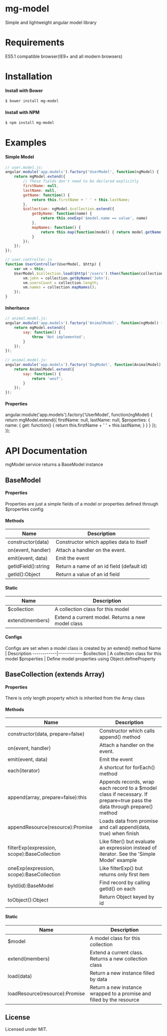 # mg-model
Simple and lightweight angular model library

# Requirements
ES5.1 compatible browser(IE9+ and all modern browsers)

# Installation

#### Install with Bower
```sh
$ bower install mg-model
```

#### Install with NPM

```sh
$ npm install mg-model
```

# Examples

#### Simple Model
```js
// user.model.js:
angular.module('app.models').factory('UserModel', function(ngModel) {
    return mgModel.extend({
        // These fields don't need to be declared explicitly
        firstName: null,
        lastName: null,
        getName: function() {
            return this.firstName + ' ' + this.lastName;
        },
        $collection: ngModel.$collection.extend({
            getByName: function(name) {
                return this.oneExp('$model.name == value', name)
            },
            mapNames: function() {
                return this.map(function(model) { return model.getName() };
            }
        });
    });    
});

// user.controller.js
function UserController(UserModel, $http) {
    var vm = this;
    UserModel.$collection.load($http('/users').then(function(collection) {
        vm.john = collection.getByName('John');
        vm.usersCount = collection.length;
        vm.names = collection.mapNames();
    });
}
```

#### Inheritance

```js
// animal.model.js:
angular.module('app.models').factory('AnimalModel', function(ngModel) {
    return mgModel.extend({
        say: function() {
            throw 'Not implemented';
        }
    });
});    
    
// animal.model.js:
angular.module('app.models').factory('DogModel', function(AnimalModel) {
    return AnimalModel.extend({
        say: function() {
            return 'woof';
        }
    });
});    
```

#### Properties
angular.module('app.models').factory('UserModel', function(ngModel) {
    return mgModel.extend({
        firstName: null,
        lastName: null,
        $properties: {
            name: {
                get: function() {
                    return this.firstName + ' ' + this.lastName;
                }
            }
        }
    });
});


# API Documentation
mgModel service returns a BaseModel instance

## BaseModel

#### Properties

Properties are just a simple fields of a model or properties defined through $properties config

#### Methods
Name                | Description
--------------------|------------
constructor(data)   | Constructor which applies data to itself
on(event, handler)  | Attach a handler on the event.
emit(event, data)   | Emit the event
getIdField():string | Return a name of an id field (default id)
getId():Object      | Return a value of an id field

#### Static
Name            | Description
----------------|------------
$collection     | A collection class for this model
extend(members) | Extend a current model. Returns a new model class

#### Configs
Configs are set when a model class is created by an extend() method
Name        | Description
------------|------------
$collection | A collection class for this model
$properties | Define model properties using Object.defineProperty


## BaseCollection (extends Array)

#### Properties

There is only length property which is inherited from the Array class

#### Methods
Name                                        | Description
--------------------------------------------|------------
constructor(data, prepare=false)            | Constructor which calls append() method
on(event, handler)                          | Attach a handler on the event.
emit(event, data)                           | Emit the event
each(iterator)                              | A shortcut for forEach() method
append(array, prepare=false):this           | Appends records, wrap each record to a $model class if necessary. If prepare=true pass the data through prepare() method
appendResource(resource):Promise            | Loads data from promise and call append(data, true) when finish
filterExp(expression, scope):BaseCollection | Like filter() but evaluate an expression instead of iterator. See the 'Simple Model' example
oneExp(expression, scope):BaseCollection    | Like filterExp() but returns only first item
byId(id):BaseModel                          | Find record by calling getId() on each
toObject():Object                           | Return Object keyed by id

#### Static
Name                           | Description
-------------------------------|------------
$model                         | A model class for this collection
extend(members)                | Extend a current class. Returns a new collection class
load(data)                     | Return a new instance filled by data
loadResource(resource):Promise | Return a new instance wrapped to a promise and filled by the resource

## License

Licensed under MIT.
